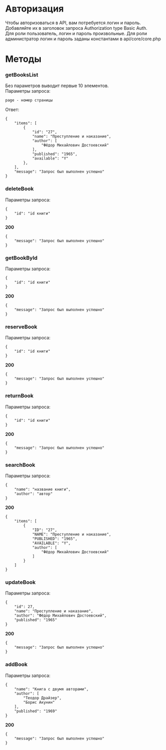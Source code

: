 # Авторизация
Чтобы авторизоваться в API, вам потребуется логин и пароль. Добавляйте их в заголовок запроса Authorization type Basic Auth.<br />
Для роли пользователь, логин и пароль произвольные. Для роли администратор логин и пароль заданы константами в api/core/core.php<br />
# Методы
### getBooksList
Без параметров выводит первые 10 элементов.<br />
Параметры запроса:
```
page - номер страницы
```
Ответ:
```
{
    "items": [
        {
            "id": "27",
            "name": "Преступление и наказание",
            "author": [
                "Фёдор Михайлович Достоевский"
            ],
            "published": "1965",
            "available": "Y"
        },
    ],
    "message": "Запрос был выполнен успешно"
}
```
### deleteBook
Параметры запроса:
```
{
    "id": "id книги"
}
```
**200**
```
{
    "message": "Запрос был выполнен успешно"
}
```
### getBookById
Параметры запроса:
```
{
    "id": "id книги"
}
```
**200**
```
{
    "message": "Запрос был выполнен успешно"
}
```
### reserveBook
Параметры запроса:
```
{
    "id": "id книги"
}
```
**200**
```
{
    "message": "Запрос был выполнен успешно"
}
```
### returnBook
Параметры запроса:
```
{
    "id": "id книги"
}
```
**200**
```
{
    "message": "Запрос был выполнен успешно"
}
```
### searchBook
Параметры запроса:
```
{
    "name": "название книги",
    "author": "автор"
}
```
**200**
```
{
    "items": [
        {
            "ID": "27",
            "NAME": "Преступление и наказание",
            "PUBLISHED": "1965",
            "AVAILABLE": "Y",
            "author": [
                "Фёдор Михайлович Достоевский"
            ]
        }
    ]
}
```
### updateBook
Параметры запроса:
```
{
    "id": 27,
    "name": "Преступление и наказание",
    "author": "Фёдор Михайлович Достоевский",
    "published": "1965"
}
```
**200**
```
{
    "message": "Запрос был выполнен успешно"
}
```
### addBook
Параметры запроса:
```
{
    "name": "Книга с двумя авторами",
    "author": [
        "Теодор Драйзер",
        "Борис Акунин"
    ],
    "published": "1969"
}
```
**200**
```
{
    "message": "Запрос был выполнен успешно"
}
```
